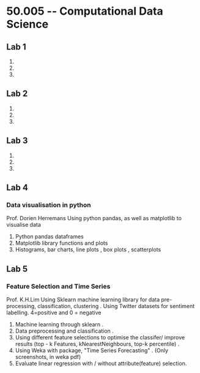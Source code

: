 # 50.005 -- Computational Data Science

## Lab 1 
1. 
2. 
3. 

## Lab 2
1.
2.
3. 
## Lab 3
1.
2.
3. 
## Lab 4
### Data visualisation in python
Prof. Dorien Herremans
Using python pandas, as well as matplotlib to visualise data
1. Python pandas dataframes
2. Matplotlib library functions and plots
3. Histograms, bar charts, line plots , box plots , scatterplots
## Lab 5
### Feature Selection and Time Series
Prof. K.H.Lim
Using Sklearn machine learning library for data pre-processing, classification, clustering . 
Using Twitter datasets for sentiment labelling. 4=positive and 0 = negative

1. Machine learning through sklearn . 
2. Data preprocessing and classification . 
3. Using different feature selections to optimise the classifer/ improve results (top - k Features, kNearestNeighbours, top-k percentile) . 
4. Using Weka with package, "Time Series Forecasting" . (Only screenshots, in weka pdf)
5. Evaluate linear regression with / without attribute(feature) selection.  
